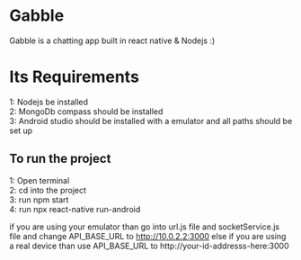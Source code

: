 # Gabble
Gabble is a chatting app built in react native &amp; Nodejs :)

<h1>Its Requirements</h1>
1: Nodejs be installed<br>
2: MongoDb compass should be installed <br>
3: Android studio should be installed with a emulator and all paths should be set up <br>

<h2> To run the project </h2>
1: Open terminal <br>
2: cd into the project<br>
3: run npm start<br>
4: run npx react-native run-android<br>

if you are using your emulator than go into url.js file and socketService.js file and change API_BASE_URL to http://10.0.2.2:3000 else if you are<b4>
using a real device than use API_BASE_URL to http://your-id-addresss-here:3000


